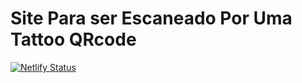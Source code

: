 # Site Para ser Escaneado Por Uma Tattoo QRcode


[![Netlify Status](https://api.netlify.com/api/v1/badges/0c12f433-4e60-41c7-8339-9ed112e20ac5/deploy-status)](https://app.netlify.com/sites/jfe/deploys)
